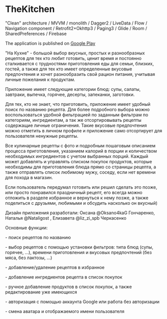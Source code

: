 # TheKitchen
"Clean" architecture / MVVM / monolith / Dagger2 / LiveData / Flow / Navigation component / Retrofit2+Okhttp3 / Paging3 / Glide / Room / SharedPreferences / Firebase
<P>
The application is published on <a href="https://play.google.com/store/apps/details?id=com.andreikslpv.thekitchen&pli=1"> Google Play </a>
</P>

<P>"На Кухне" - большой выбор вкусных, простых и разнообразных рецептов для тех кто любит готовить, ценит время и постоянно сталкивается с трудностями приготовления еды для семьи, близких, гостей, а также для тех кто имеет определенные вкусовые предпочтения и хочет разнообразить свой рацион питания, учитывая личные пожелания к продуктам.</P>
<P>Приложение имеет следующие категории блюд: супы, салаты, завтраки, выпечка, горячее, десерты, запеканки, заготовки.</P>
<P>Для тех, кто не знает, что приготовить, приложение имеет удобный поиск по названию рецепта. Для более подробного выбора можно воспользоваться удобной фильтрацией по заданным фильтрам по категориям, ингредиентам, а так же отсортировывать рецепты содержащие личные ограничения. Такие вкусовые предпочтения можно отметить в личном профиле и приложение само отсортирует для пользователя ненужные рецепты.</P>
<P>Все кулинарные рецепты с фото и подробным пошаговым описанием процесса приготовления, указанием калорий в порции и количеством необходимых ингредиентов с учетом выбранных порций. Каждый может добавлять и управлять списком покупок продуктов, которые необходимы для приготовления блюда прямо со страницы рецепта, а также отправлять список любимому мужу, соседу, если нет времени для похода в магазин.</P>
<P>Если пользователь передумал готовить или решил сделать это позже, или просто понравился праздничный рецепт, его всегда можно отложить в разделе избранное и вернуться к нему позже, а также поделиться с друзьями, любимыми и обсудить насколько он вкусный)</P>
<P>Дизайн приложения разработали: Оксана @Oksano4kaG Гончаренко, Наталья @Nataligost , Елизавета @liz_zi_spb Черкасенко</P>
<P>Основные функции:</P>
<P>- поиск рецептов по названию</P>
<P>- выбор рецептов с помощью установки фильтров: типа блюд (супы, горячее, ...), времени приготовления и вкусовых предпочтений (без мяса, без лактозы, ...)</P>
<P>- добавление/удаление рецептов в избранное</P>
<P>- добавление ингредиентов рецепта в список покупок</P>
<P>- ручное добавление продуктов в список покупок, а также редактирование уже имеющихся</P>
<P>- авторизация с помощью аккаунта Google или работа без авторизации</P>
<P>- смена аватара и отображаемого имени пользователя</P>
